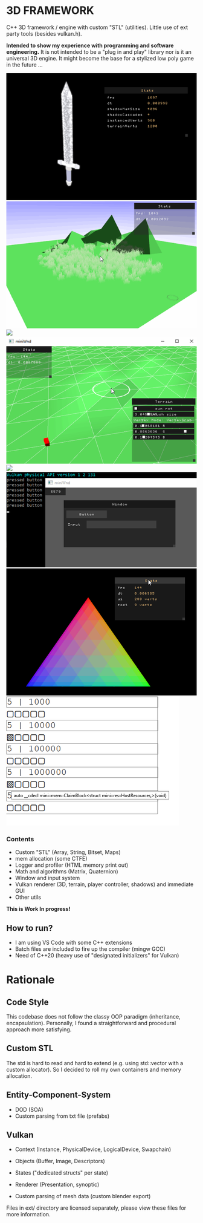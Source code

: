 # 3D FRAMEWORK
C++ 3D framework / engine with custom "STL" (utilities).
Little use of ext party tools (besides vulkan.h).

**Intended to show my experience with programming and software engineering.**
It is not intended to be a "plug in and play" library nor is it an universal 3D engine.
It might become the base for a stylized low poly game in the future ...


![](ads/progress/2020_10_06_bloomVoronoi.gif)
![](ads/progress/2020_09_03_grassPerf.gif)
![](ads/progress/2020_10_08_sceneTree.gif)
![](ads/progress/2020_08_14_terrainEdit.gif)
![](ads/progress/2020_08_04_terrainStichPlayerMove.gif)
![](ads/progress/2020_07_04_ui_wnd.gif)
![](ads/progress/2020_09_18_blur2.gif)
![](ads/progress/2020_08_08_AllocationView.png)

### Contents
- Custom "STL" (Array, String, Bitset, Maps)
- mem allocation (some CTFE)
- Logger and profiler (HTML memory print out)
- Math and algorithms (Matrix, Quaternion)
- Window and input system
- Vulkan renderer (3D, terrain, player controller, shadows) and immediate GUI
- Other utils

**This is Work In progress!**

## How to run?
- I am using VS Code with some C++ extensions
- Batch files are included to fire up the compiler (mingw GCC)
- Need of C++20 (heavy use of "designated initializers" for Vulkan)

# Rationale

## Code Style
This codebase does not follow the classy OOP paradigm (inheritance, encapsulation).
Personally, I found a straightforward and procedural approach more satisfying.

## Custom STL
The std is hard to read and hard to extend (e.g. using std::vector with a custom allocator).
So I decided to roll my own containers and memory allocation.

## Entity-Component-System
- DOD (SOA)
- Custom parsing from txt file (prefabs)

## Vulkan
- Context  (Instance, PhysicalDevice, LogicalDevice, Swapchain)
- Objects  (Buffer, Image, Descriptors)
- States   ("dedicated structs" per state)
- Renderer (Presentation, synoptic)

- Custom parsing of mesh data (custom blender export)

Files in ext/ directory are licensed separately, please view these files for more information.
